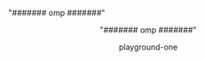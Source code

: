 "####### omp #######"
<p align="center">"#######  omp   #######" </p>
<p align="center">playground-one</p>
